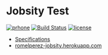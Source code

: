 # Jobsity Test

[![prhone](https://img.shields.io/badge/prhone-project-1b38a9.svg)](http://romelperez.com)
[![Build Status](https://travis-ci.org/romelperez/jobsity-test.svg?branch=master)](https://travis-ci.org/romelperez/jobsity-test)
[![license](https://img.shields.io/github/license/romelperez/jobsity-test.svg?maxAge=2592000)](./LICENSE)

- [Specifications](./SPECS.md)
- [romelperez-jobsity.herokuapp.com](http://romelperez-jobsity.herokuapp.com)
